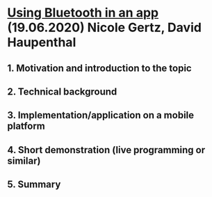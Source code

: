 # [Using Bluetooth in an app](https://developer.android.com/guide/topics/connectivity/bluetooth) (19.06.2020) Nicole Gertz, David Haupenthal
## 1. Motivation and introduction to the topic
## 2. Technical background
## 3. Implementation/application on a mobile platform
## 4. Short demonstration (live programming or similar)
## 5. Summary
